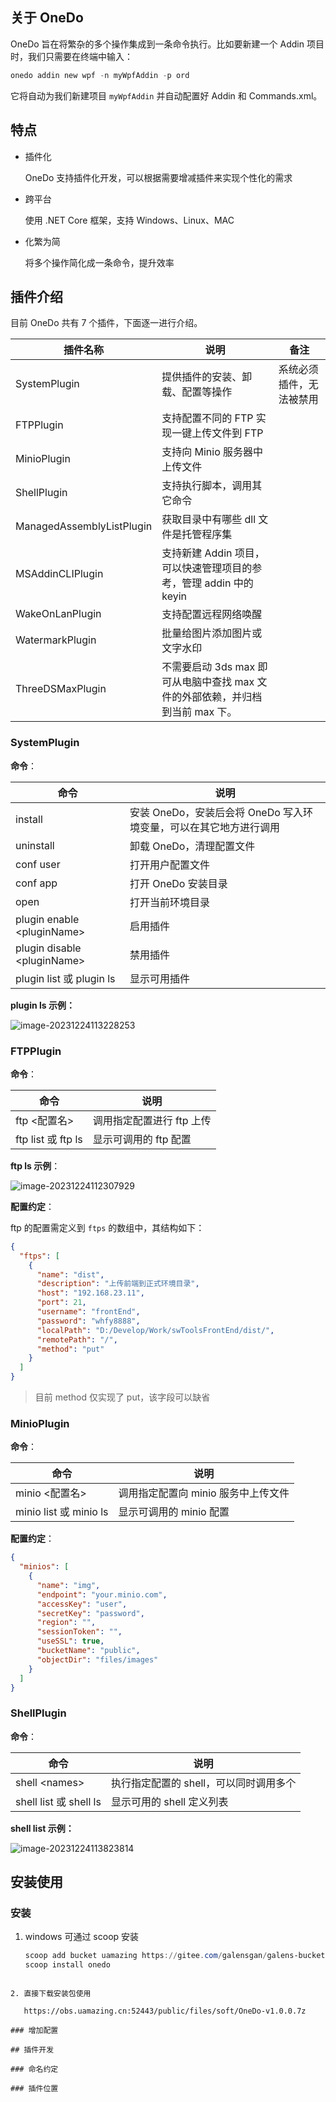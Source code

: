 ## 关于 OneDo

OneDo 旨在将繁杂的多个操作集成到一条命令执行。比如要新建一个 Addin 项目时，我们只需要在终端中输入：

``` powershell
onedo addin new wpf -n myWpfAddin -p ord
```

它将自动为我们新建项目 `myWpfAddin` 并自动配置好 Addin 和 Commands.xml。

## 特点

- 插件化

  OneDo 支持插件化开发，可以根据需要增减插件来实现个性化的需求

- 跨平台

  使用 .NET Core 框架，支持 Windows、Linux、MAC

- 化繁为简

  将多个操作简化成一条命令，提升效率

## 插件介绍

目前 OneDo 共有 7 个插件，下面逐一进行介绍。

| 插件名称                  | 说明                                                         | 备注                     |
| ------------------------- | ------------------------------------------------------------ | ------------------------ |
| SystemPlugin              | 提供插件的安装、卸载、配置等操作                             | 系统必须插件，无法被禁用 |
| FTPPlugin                 | 支持配置不同的 FTP 实现一键上传文件到 FTP                    |                          |
| MinioPlugin               | 支持向 Minio 服务器中上传文件                                |                          |
| ShellPlugin               | 支持执行脚本，调用其它命令                                   |                          |
| ManagedAssemblyListPlugin | 获取目录中有哪些 dll 文件是托管程序集                        |                          |
| MSAddinCLIPlugin          | 支持新建 Addin 项目，可以快速管理项目的参考，管理 addin 中的 keyin |                          |
| WakeOnLanPlugin           | 支持配置远程网络唤醒                                         |                          |
| WatermarkPlugin           | 批量给图片添加图片或文字水印                                 |                          |
| ThreeDSMaxPlugin          | 不需要启动 3ds max 即可从电脑中查找 max 文件的外部依赖，并归档到当前 max 下。 |                          |

### SystemPlugin

**命令**：

| 命令                          | 说明                                                         |
| ----------------------------- | ------------------------------------------------------------ |
| install                       | 安装 OneDo，安装后会将 OneDo 写入环境变量，可以在其它地方进行调用 |
| uninstall                     | 卸载 OneDo，清理配置文件                                     |
| conf user                     | 打开用户配置文件                                             |
| conf app                      | 打开 OneDo 安装目录                                          |
| open                          | 打开当前环境目录                                             |
| plugin enable \<pluginName\>  | 启用插件                                                     |
| plugin disable \<pluginName\> | 禁用插件                                                     |
| plugin list 或 plugin ls      | 显示可用插件                                                 |

**plugin ls 示例：**

![image-20231224113228253](https://obs.uamazing.cn:52443/public/files/images/image-20231224113228253.png)

### FTPPlugin

**命令**：

| 命令               | 说明                      |
| ------------------ | ------------------------- |
| ftp \<配置名\>     | 调用指定配置进行 ftp 上传 |
| ftp list 或 ftp ls | 显示可调用的 ftp 配置     |

**ftp ls 示例**：

![image-20231224112307929](https://obs.uamazing.cn:52443/public/files/images/image-20231224112307929.png)

**配置约定**：

ftp 的配置需定义到 `ftps` 的数组中，其结构如下：

``` json
{
  "ftps": [
    {
      "name": "dist",
      "description": "上传前端到正式环境目录",
      "host": "192.168.23.11",
      "port": 21,
      "username": "frontEnd",
      "password": "whfy8888",
      "localPath": "D:/Develop/Work/swToolsFrontEnd/dist/",
      "remotePath": "/",
      "method": "put"
    }
  ]
}
```

> 目前 method 仅实现了 put，该字段可以缺省

### MinioPlugin

**命令**：

| 命令                   | 说明                                |
| ---------------------- | ----------------------------------- |
| minio \<配置名\>       | 调用指定配置向 minio 服务中上传文件 |
| minio list 或 minio ls | 显示可调用的 minio  配置            |

**配置约定**：

``` json
{
  "minios": [
    {
      "name": "img",
      "endpoint": "your.minio.com",
      "accessKey": "user",
      "secretKey": "password",
      "region": "",
      "sessionToken": "",
      "useSSL": true,
      "bucketName": "public",
      "objectDir": "files/images"
    }
  ]
}
```

### ShellPlugin

**命令**：

| 命令                   | 说明                                   |
| ---------------------- | -------------------------------------- |
| shell \<names\>        | 执行指定配置的 shell，可以同时调用多个 |
| shell list 或 shell ls | 显示可用的 shell 定义列表              |



**shell list 示例：**

![image-20231224113823814](https://obs.uamazing.cn:52443/public/files/images/image-20231224113823814.png)



## 安装使用

### 安装

1. windows 可通过 scoop 安装

   ``` powershell
   scoop add bucket uamazing https://gitee.com/galensgan/galens-bucket.git
   scoop install onedo
   ```
```
   
2. 直接下载安装包使用

   https://obs.uamazing.cn:52443/public/files/soft/OneDo-v1.0.0.7z

### 增加配置

## 插件开发

### 命名约定

### 插件位置


```